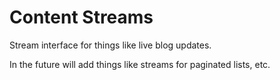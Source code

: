 # Content Streams

Stream interface for things like live blog updates.

In the future will add things like streams for paginated lists, etc.
